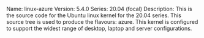 Name:    linux-azure
Version: 5.4.0
Series:  20.04 (focal)
Description:
    This is the source code for the Ubuntu linux kernel for the 20.04 series. This
    source tree is used to produce the flavours: azure.
    This kernel is configured to support the widest range of desktop, laptop and
    server configurations.
